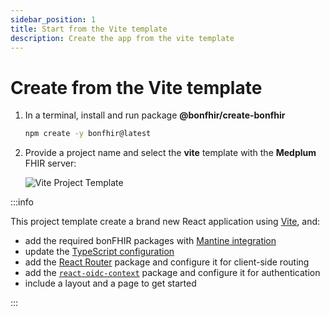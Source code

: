 ```yaml
---
sidebar_position: 1
title: Start from the Vite template
description: Create the app from the vite template
---
```


# Create from the Vite template

1. In a terminal, install and run package **@bonfhir/create-bonfhir**

   ```bash
   npm create -y bonfhir@latest
   ```

2. Provide a project name and select the **vite** template with the **Medplum** FHIR server:

   ![Vite Project Template](/img/docs/vite-project-template.png)

:::info

This project template create a brand new React application using [Vite](https://vitejs.dev/), and:

- add the required bonFHIR packages with [Mantine integration](https://mantine.dev/)
- update the [TypeScript configuration](/packages/intro#typescript-configuration)
- add the [React Router](https://reactrouter.com/) package and configure it for client-side routing
- add the [`react-oidc-context`](https://github.com/authts/react-oidc-context) package and configure it for authentication
- include a layout and a page to get started

:::
